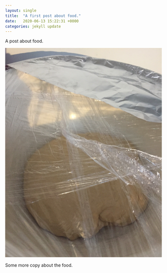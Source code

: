 ```yaml
---
layout: single
title:  "A first post about food."
date:   2020-06-13 15:22:31 +0000
categories: jekyll update
---
```

A post about food.

![image tooltip here](/assets/04DC3670-CEE4-4815-812D-6A629BA1C7DC.png)

Some more copy about the food.

[jekyll-docs]: https://jekyllrb.com/docs/home
[jekyll-gh]:   https://github.com/jekyll/jekyll
[jekyll-talk]: https://talk.jekyllrb.com/
